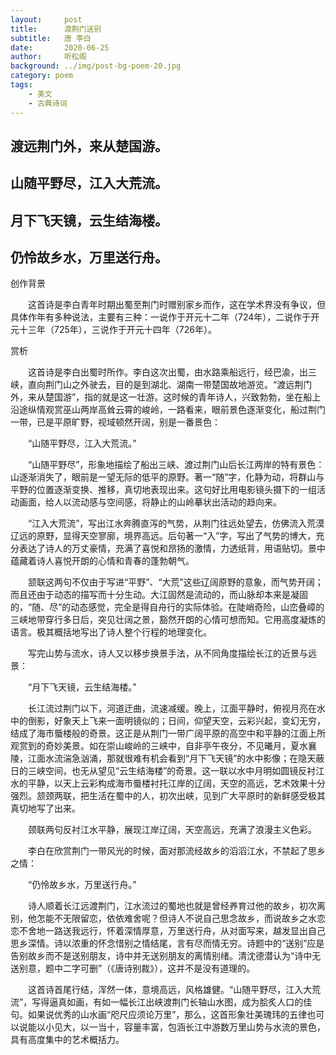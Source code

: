 ```yaml
---
layout:     post
title:      渡荆门送别
subtitle:   唐 李白
date:       2020-06-25
author:     听松阁
background: ../img/post-bg-poem-20.jpg
category: poem
tags:
    - 美文
    - 古典诗词
---
```


## 渡远荆门外，来从楚国游。

## 山随平野尽，江入大荒流。

## 月下飞天镜，云生结海楼。

## 仍怜故乡水，万里送行舟。





创作背景



　　这首诗是李白青年时期出蜀至荆门时赠别家乡而作，这在学术界没有争议，但具体作年有多种说法，主要有三种：一说作于开元十二年（724年），二说作于开元十三年（725年），三说作于开元十四年（726年）。





赏析



　　这首诗是李白出蜀时所作。李白这次出蜀，由水路乘船远行，经巴渝，出三峡，直向荆门山之外驶去，目的是到湖北、湖南一带楚国故地游览。“渡远荆门外，来从楚国游”，指的就是这一壮游。这时候的青年诗人，兴致勃勃，坐在船上沿途纵情观赏巫山两岸高耸云霄的峻岭，一路看来，眼前景色逐渐变化，船过荆门一带，已是平原旷野，视域顿然开阔，别是一番景色：



　　“山随平野尽，江入大荒流。”



　　“山随平野尽”，形象地描绘了船出三峡、渡过荆门山后长江两岸的特有景色：山逐渐消失了，眼前是一望无际的低平的原野。著一“随”字，化静为动，将群山与平野的位置逐渐变换、推移，真切地表现出来。这句好比用电影镜头摄下的一组活动画面，给人以流动感与空间感，将静止的山岭摹状出活动的趋向来。



　　“江入大荒流”，写出江水奔腾直泻的气势，从荆门往远处望去，仿佛流入荒漠辽远的原野，显得天空寥廓，境界高远。后句著一“入”字，写出了气势的博大，充分表达了诗人的万丈豪情，充满了喜悦和昂扬的激情，力透纸背，用语贴切。景中蕴藏着诗人喜悦开朗的心情和青春的蓬勃朝气。



　　颔联这两句不仅由于写进“平野”、“大荒”这些辽阔原野的意象，而气势开阔；而且还由于动态的描写而十分生动。大江固然是流动的，而山脉却本来是凝固的，“随、尽”的动态感觉，完全是得自舟行的实际体验。在陡峭奇险，山峦叠嶂的三峡地带穿行多日后，突见壮阔之景，豁然开朗的心情可想而知。它用高度凝炼的语言。极其概括地写出了诗人整个行程的地理变化。



　　写完山势与流水，诗人又以移步换景手法，从不同角度描绘长江的近景与远景：



　　“月下飞天镜，云生结海楼。”



　　长江流过荆门以下，河道迂曲，流速减缓。晚上，江面平静时，俯视月亮在水中的倒影，好象天上飞来一面明镜似的；日间，仰望天空，云彩兴起，变幻无穷，结成了海市蜃楼般的奇景。这正是从荆门一带广阔平原的高空中和平静的江面上所观赏到的奇妙美景。如在崇山峻岭的三峡中，自非亭午夜分，不见曦月，夏水襄陵，江面水流湍急汹涌，那就很难有机会看到“月下飞天镜”的水中影像；在隐天蔽日的三峡空间，也无从望见“云生结海楼”的奇景。这一联以水中月明如圆镜反衬江水的平静，以天上云彩构成海市蜃楼衬托江岸的辽阔，天空的高远，艺术效果十分强烈。颔颈两联，把生活在蜀中的人，初次出峡，见到广大平原时的新鲜感受极其真切地写了出来。



　　颈联两句反衬江水平静，展现江岸辽阔，天空高远，充满了浪漫主义色彩。



　　李白在欣赏荆门一带风光的时候，面对那流经故乡的滔滔江水，不禁起了思乡之情：



　　“仍怜故乡水，万里送行舟。”



　　诗人顺着长江远渡荆门，江水流过的蜀地也就是曾经养育过他的故乡，初次离别，他怎能不无限留恋，依依难舍呢？但诗人不说自己思念故乡，而说故乡之水恋恋不舍地一路送我远行，怀着深情厚意，万里送行舟，从对面写来，越发显出自己思乡深情。诗以浓重的怀念惜别之情结尾，言有尽而情无穷。诗题中的“送别”应是告别故乡而不是送别朋友，诗中并无送别朋友的离情别绪。清沈德潜认为“诗中无送别意，题中二字可删”（《唐诗别裁》），这并不是没有道理的。



　　这首诗首尾行结，浑然一体，意境高远，风格雄健。“山随平野尽，江入大荒流”，写得逼真如画，有如一幅长江出峡渡荆门长轴山水图，成为脍炙人口的佳句。如果说优秀的山水画“咫尺应须论万里”，那么，这首形象壮美瑰玮的五律也可以说能以小见大，以一当十，容量丰富，包涵长江中游数万里山势与水流的景色，具有高度集中的艺术概括力。
